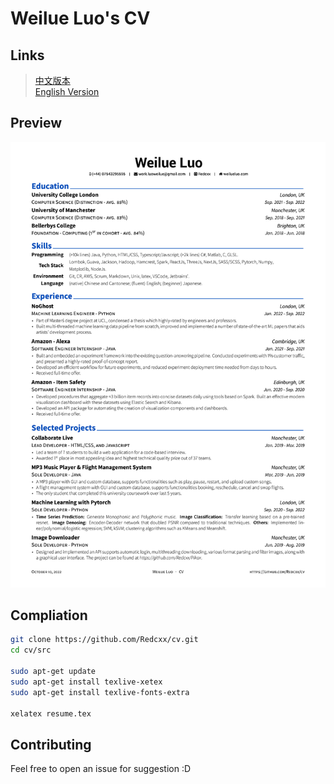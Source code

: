 # Weilue Luo's CV

## Links
> [中文版本](https://github.com/Redcxx/cv/blob/master/resumeCN.pdf)<br />
> [English Version](https://github.com/Redcxx/cv/blob/master/resume.pdf)

## Preview
![resume preview](./src/resume.png)

## Compliation
```bash
git clone https://github.com/Redcxx/cv.git
cd cv/src

sudo apt-get update
sudo apt-get install texlive-xetex
sudo apt-get install texlive-fonts-extra

xelatex resume.tex
```

## Contributing
Feel free to open an issue for suggestion :D
